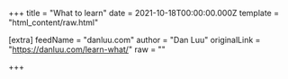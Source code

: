 
+++
title = "What to learn"
date = 2021-10-18T00:00:00.000Z
template = "html_content/raw.html"

[extra]
feedName = "danluu.com"
author = "Dan Luu"
originalLink = "https://danluu.com/learn-what/"
raw = ""

+++

